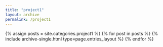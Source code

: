 ```yaml
---
title: "project1"
layout: archive
permalink: /project1
---
```



{% assign posts = site.categories.project1 %}
{% for post in posts %} {% include archive-single.html type=page.entries_layout %} {% endfor %}
